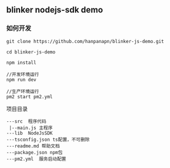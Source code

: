 ## blinker nodejs-sdk demo

### 如何开发

```
git clone https://github.com/hanpanapn/blinker-js-demo.git

cd blinker-js-demo

npm install

//开发环境运行
npm run dev

//生产环境运行
pm2 start pm2.yml

```

项目目录

```
---src  程序代码
 |--main.js 主程序
---lib  NodeJsSDK
---tsconfig.json ts配置，不可删除
---readme.md 帮助文档
---package.json npm包
---pm2.yml  服务启动配置
```

